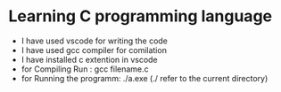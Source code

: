 # Learning C programming language

* I have used vscode for writing the code
* I have used gcc compiler for comilation
* I have installed c extention in vscode
* for Compiling Run : gcc filename.c
* for Running the programm: ./a.exe (./ refer to the current directory)